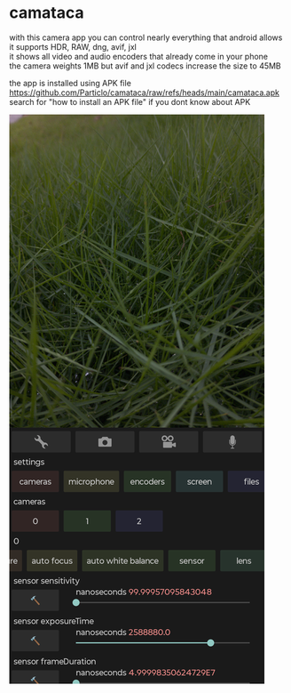 # camataca
with this camera app you can control nearly everything that android allows  
it supports HDR, RAW, dng, avif, jxl  
it shows all video and audio encoders that already come in your phone  
the camera weights 1MB but avif and jxl codecs increase the size to 45MB  

the app is installed using APK file  
https://github.com/Particlo/camataca/raw/refs/heads/main/camataca.apk  
search for "how to install an APK file" if you dont know about APK

![screenshot](screenshot.png)
